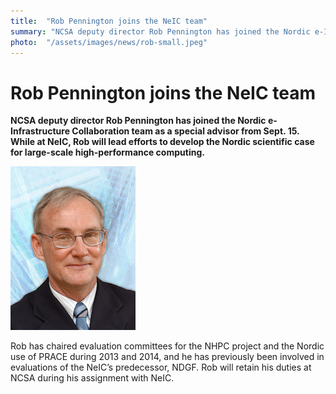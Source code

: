 ```yaml
---
title:  "Rob Pennington joins the NeIC team" 
summary: "NCSA deputy director Rob Pennington has joined the Nordic e-Infrastructure Collaboration team as a special advisor from Sept. 15. While at NeIC, Rob will lead efforts to develop the Nordic scientific case for large-scale high-performance computing."
photo:  "/assets/images/news/rob-small.jpeg"
---
```


Rob Pennington joins the NeIC team
==================================

**NCSA deputy director Rob Pennington has joined the Nordic e-Infrastructure Collaboration team as a special advisor from Sept. 15. While at NeIC, Rob will lead efforts to develop the Nordic scientific case for large-scale high-performance computing.**

<img class="smallpic" src="/assets/images/news/rob-small.jpeg">

Rob has chaired evaluation committees for the NHPC project and the Nordic use of PRACE during 2013 and 2014, and he has previously been involved in evaluations of the NeIC’s predecessor, NDGF. Rob will retain his duties at NCSA during his assignment with NeIC.
